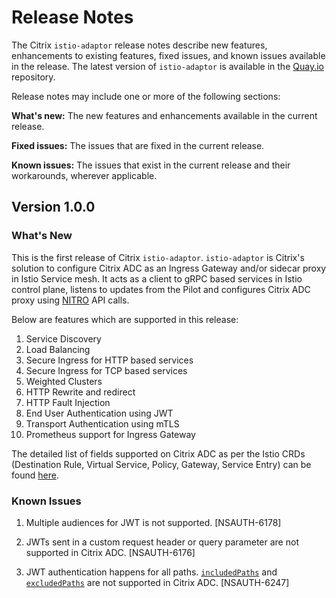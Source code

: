 # Release Notes

The Citrix `istio-adaptor` release notes describe new features, enhancements to existing features, fixed issues, and known issues available in the release. The latest version of `istio-adaptor` is available in the [Quay.io](https://quay.io/citrix/citrix-istio-adaptor) repository.

Release notes may include one or more of the following sections:

**What's new:** The new features and enhancements available in the current release.

**Fixed issues:** The issues that are fixed in the current release.

**Known issues:** The issues that exist in the current release and their workarounds, wherever applicable.


## Version 1.0.0

### What's New

This is the first release of Citrix `istio-adaptor`. `istio-adaptor` is Citrix's solution to configure Citrix ADC as an Ingress Gateway and/or sidecar proxy in Istio Service mesh. It acts as a client to gRPC based services in Istio control plane, listens to updates from the Pilot and configures Citrix ADC proxy using [NITRO](https://developer-docs.citrix.com/projects/citrix-adc-nitro-api-reference/en/latest/) API calls.

Below are features which are supported in this release:

1. Service Discovery
2. Load Balancing
3. Secure Ingress for HTTP based services
4. Secure Ingress for TCP based services
5. Weighted Clusters
6. HTTP Rewrite and redirect
7. HTTP Fault Injection
8. End User Authentication using JWT
9. Transport Authentication using mTLS
10. Prometheus support for Ingress Gateway

The detailed list of fields supported on Citrix ADC as per the Istio CRDs (Destination Rule, Virtual Service, Policy, Gateway, Service Entry) can be found [here](features.md).


### Known Issues

1. Multiple audiences for JWT is not supported.
[NSAUTH-6178]

2. JWTs sent in a custom request header or query parameter are not supported in Citrix ADC.
[NSAUTH-6176]

3. JWT authentication happens for all paths. [`includedPaths`](https://istio.io/docs/reference/config/istio.authentication.v1alpha1/#Jwt-TriggerRule) and [`excludedPaths`](https://istio.io/docs/reference/config/istio.authentication.v1alpha1/#Jwt-TriggerRule) are not supported in Citrix ADC.
[NSAUTH-6247]

